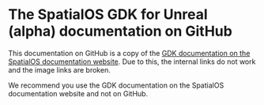 # The SpatialOS GDK for Unreal (alpha) documentation on GitHub

This documentation on GitHub is a copy of the [GDK documentation on the SpatialOS documentation website](https://docs.improbable.io/unreal/latest). Due to this, the internal links do not work and the image links are broken. 

We recommend you use the GDK documentation on the SpatialOS documentation website and not on GitHub.
